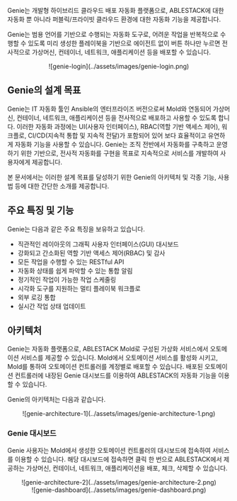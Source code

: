 Genie는 개발형 하이브리드 클라우드 배포 자동화 플랫폼으로, ABLESTACK에 대한 자동화 뿐 아니라 퍼블릭/프라이빗 클라우드 환경에 대한 자동화 기능을 제공합니다.

Genie는 범용 언어를 기반으로 수행되는 자동화 도구로, 어려운 작업을 반복적으로 수행할 수 있도록 미리 생성한 플레이북을 기반으로 에이전트 없이 버튼 하나만 누르면 전사적으로 가상머신, 컨테이너, 네트워크, 애플리케이션 등을 배포할 수 있습니다.

<center>
![genie-login](../assets/images/genie-login.png)
</center>

## Genie의 설계 목표

Genie는 IT 자동화 툴인 Ansible의 엔터프라이즈 버전으로써 Mold와 연동되어 가상머신, 컨테이너, 네트워크, 애플리케이션 등을 전사적으로 배포하고 사용할 수 있도록 합니다. 이러한 자동화 과정에는 UI(사용자 인터페이스), RBAC(역할 기반 액세스 제어), 워크플로, CI/CD(지속적 통합 및 지속적 전달)가 포함되어 있어 보다 효율적이고 유연하게 자동화 기능을 사용할 수 있습니다. Genie는 조직 전반에서 자동화를 구축하고 운영하기 위한 기반으로, 전사적 자동화를 구현을 목표로 지속적으로 서비스를 개발하여 사용자에게 제공합니다.

본 문서에서는 이러한 설계 목표를 달성하기 위한 Genie의 아키텍처 및 각종 기능, 사용법 등에 대한 간단한 소개를 제공합니다.

## 주요 특징 및 기능

Genie는 다음과 같은 주요 특징을 보유하고 있습니다.

- 직관적인 레이아웃의 그래픽 사용자 인터페이스(GUI) 대시보드
- 강화되고 간소화된 역할 기반 액세스 제어(RBAC) 및 감사
- 모든 작업을 수행할 수 있는 RESTful API
- 자동화 상태를 쉽게 파악할 수 있는 통합 알림
- 정기적인 작업이 가능한 작업 스케줄링
- 시각화 도구를 지원하는 멀티 플레이북 워크플로
- 외부 로깅 통합
- 실시간 작업 상태 업데이트

## 아키텍처

Genie는 자동화 플랫폼으로, ABLESTACK Mold로 구성된 가상화 서비스에서 오토메이션 서비스를 제공할 수 있습니다. Mold에서 오토메이션 서비스를 활성화 시키고, Mold를 통하여 오토메이션 컨트롤러를 계정별로 배포할 수 있습니다. 배포된 오토메이션 컨트롤러에 내장된 Genie 대시보드를 이용하여 ABLESTACK의 자동화 기능을 이용할 수 있습니다.

Genie의 아키텍처는 다음과 같습니다. 

<center>
![genie-architecture-1](../assets/images/genie-architecture-1.png)
</center>

### Genie 대시보드

Genie 사용자는 Mold에서 생성한 오토메이션 컨트롤러의 대시보드에 접속하여 서비스를 이용할 수 있습니다. 해당 대시보드에 접속하면 클릭 한 번으로 ABLESTACK에서 제공하는 가상머신, 컨테이너, 네트워크, 애플리케이션을 배포, 체크, 삭제할 수 있습니다.

<center>
![genie-architecture-2](../assets/images/genie-architecture-2.png)
</center>

<center>
![genie-dashboard](../assets/images/genie-dashboard.png)
</center>



